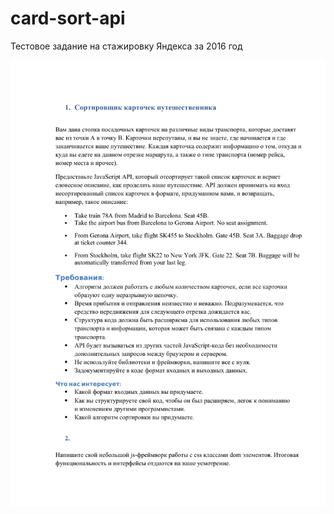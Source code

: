# card-sort-api
Тестовое задание на стажировку Яндекса за 2016 год

![Само задание](https://github.com/neklyudovv/card-sort-api/blob/main/htmlimage.png)
